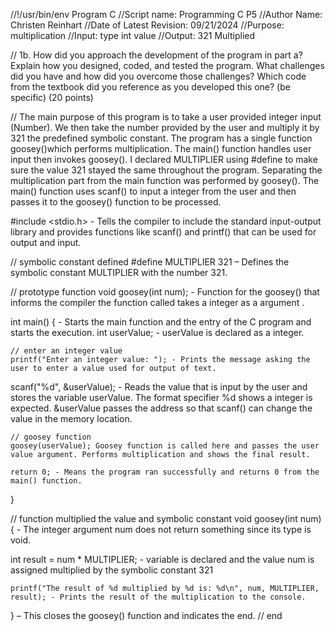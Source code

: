 //!/usr/bin/env Program C
//Script name: Programming C P5
//Author Name: Christen Reinhart
//Date of Latest Revision: 09/21/2024
//Purpose: multiplication
//Input: type int value
//Output: 321 Multiplied

// 1b. How did you approach the development of the program in part a? Explain how you designed, coded, and tested the program. What challenges did you have and how did you overcome those challenges? Which code from the textbook did you reference as you developed this one? (be specific) (20 points)

// The main purpose of this program is to take a user provided integer input (Number). We then take the number provided by the user and multiply it by 321 the predefined symbolic constant. The program has a single function goosey()which performs multiplication. The main() function handles user input then invokes goosey(). I declared MULTIPLIER using #define to make sure the value 321 stayed the same throughout the program. Separating the multiplication part from the main function was performed by goosey(). The main() function uses scanf() to input a integer from the user and then passes it to the goosey() function to be processed.


#include <stdio.h> -   Tells the compiler to include the standard input-output library and provides functions like scanf() and printf() that can be used for output and input.

// symbolic constant defined
#define MULTIPLIER 321 – Defines the symbolic constant MULTIPLIER with the number 321.

// prototype function
void goosey(int num); - Function for the goosey() that informs the compiler the function called takes a integer as a argument . 

int main() { - Starts the main function and the entry of the C program and starts the execution.
    int userValue;  - userValue is declared as a integer.

    // enter an integer value
    printf("Enter an integer value: "); - Prints the message asking the user to enter a value used for output of text.
    
scanf("%d", &userValue); - Reads the value that is input by the user and stores the variable userValue. The format specifier %d shows a integer is expected. &userValue passes the address so that scanf() can change the value in the memory location.

    // goosey function
    goosey(userValue); Goosey function is called here and passes the user value argument. Performs multiplication and shows the final result.

    return 0; - Means the program ran successfully and returns 0 from the main() function.
}

// function multiplied the value and symbolic constant
void goosey(int num) { - The integer argument num does not return something since its type is void.
   
 int result = num * MULTIPLIER; - variable is declared and the value num is assigned multiplied by the symbolic constant 321

    printf("The result of %d multiplied by %d is: %d\n", num, MULTIPLIER, result); - Prints the result of the multiplication to the console.
} – This closes the goosey() function and indicates the end.
// end

